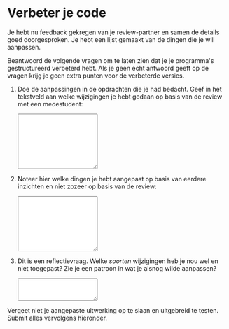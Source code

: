# Verbeter je code

Je hebt nu feedback gekregen van je review-partner en samen de details goed doorgesproken. Je hebt een lijst gemaakt van de dingen die je wil aanpassen.

Beantwoord de volgende vragen om te laten zien dat je je programma's gestructureerd verbeterd hebt. Als je geen echt antwoord geeft op de vragen krijg je geen extra punten voor de verbeterde versies.

1.  Doe de aanpassingen in de opdrachten die je had bedacht. Geef in het tekstveld aan welke wijzigingen je hebt gedaan op basis van de review met een medestudent:

    <textarea name="form[changes_review]" rows="8" required></textarea>

2.  Noteer hier welke dingen je hebt aangepast op basis van eerdere inzichten en niet zozeer op basis van de review:

    <textarea name="form[changes_adhoc]" rows="8" required></textarea>

4.  Dit is een reflectievraag. Welke *soorten* wijzigingen heb je nou wel en niet toegepast? Zie je een patroon in wat je alsnog wilde aanpassen?

    <textarea name="form[not_changed]" rows="3" required></textarea>

Vergeet niet je aangepaste uitwerking op te slaan en uitgebreid te testen. Submit alles vervolgens hieronder.
